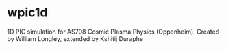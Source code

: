 # wpic1d
1D PIC simulation for AS708 Cosmic Plasma Physics (Oppenheim). Created by William Longley, extended by Kshitij Duraphe
